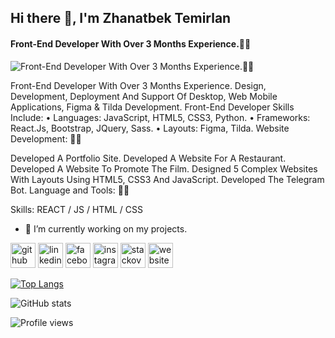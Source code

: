 ## Hi there 👋, I'm Zhanatbek Temirlan 
#### Front-End Developer With Over 3 Months Experience.👨‍💻
![Front-End Developer With Over 3 Months Experience.👨‍💻](https://media-exp1.licdn.com/dms/image/C5616AQFjtMpwo-hN7g/profile-displaybackgroundimage-shrink_200_800/0/1642003266920?e=1647475200&v=beta&t=7YMRTE4ZroyN2CtylRuBZIShF40X3tiZ2OGiCoOmtpI)

Front-End Developer With Over 3 Months Experience. Design,
Development, Deployment And Support Of Desktop, Web Mobile Applications, Figma & Tilda Development.
Front-End Developer Skills Include:
• Languages: JavaScript, HTML5, CSS3, Python.
• Frameworks: React.Js, Bootstrap, JQuery, Sass.
• Layouts: Figma, Tilda.
Website Development: 👨‍🎓

Developed A Portfolio Site.
Developed A Website For A Restaurant.
Developed A Website To Promote The Film.
Designed 5 Complex Websites With Layouts Using HTML5, CSS3 And JavaScript.
Developed The Telegram Bot. Language and Tools: 👨‍🎓

Skills: REACT / JS / HTML / CSS

- 🔭 I’m currently working on my projects. 

[<img src='https://cdn.jsdelivr.net/npm/simple-icons@3.0.1/icons/github.svg' alt='github' height='40'>](https://github.com/temirlanZH)  [<img src='https://cdn.jsdelivr.net/npm/simple-icons@3.0.1/icons/linkedin.svg' alt='linkedin' height='40'>](https://www.linkedin.com/in/temirlan-zhanatbek-14572322a/)  [<img src='https://cdn.jsdelivr.net/npm/simple-icons@3.0.1/icons/facebook.svg' alt='facebook' height='40'>](https://www.facebook.com/profile.php?id=100076560672572)  [<img src='https://cdn.jsdelivr.net/npm/simple-icons@3.0.1/icons/instagram.svg' alt='instagram' height='40'>](https://www.instagram.com/while_junior/)  [<img src='https://cdn.jsdelivr.net/npm/simple-icons@3.0.1/icons/stackoverflow.svg' alt='stackoverflow' height='40'>](https://stackoverflow.com/users/456321/zhanatbek-temirlan)  [<img src='https://cdn.jsdelivr.net/npm/simple-icons@3.0.1/icons/icloud.svg' alt='website' height='40'>](https://temirlanzh.github.io/.net/)  

[![Top Langs](https://github-readme-stats.vercel.app/api/top-langs/?username=temirlanZH)](https://github.com/anuraghazra/github-readme-stats)

![GitHub stats](https://github-readme-stats.vercel.app/api?username=temirlanZH&show_icons=true&count_private=true)  

![Profile views](https://gpvc.arturio.dev/temirlanZH)  
